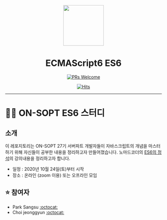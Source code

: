<div align="center">

  <img height="130" width="130" src="https://img.icons8.com/color/344/javascript.png">

  <h1>ECMAScript6 ES6</h1>
</div>

<div align=center>

[![PRs Welcome](https://img.shields.io/badge/PRs-welcome-brightgreen.svg?style=flat-square)](http://makeapullrequest.com)

[![Hits](https://hits.seeyoufarm.com/api/count/incr/badge.svg?url=https%3A%2F%2Fgithub.com%2FSOPT-Learning-JS%2FES6&count_bg=%2379C83D&title_bg=%23555555&icon=&icon_color=%23E7E7E7&title=hits&edge_flat=false)](https://hits.seeyoufarm.com)
  

</div>


---

# 👨‍💻 ON-SOPT ES6 스터디

   
## 소개

이 레포지토리는 ON-SOPT 27기 서버파트 개발자들이 자바스크립트의 개념을 마스터하기 위해 자신들이 공부한 내용을 정리하고자 만들어졌습니다. 노마드코더의 [ES6의 정석](https://nomadcoders.co/es6-once-and-for-all)의 강의내용을 정리하고자 합니다.

-   일정 : 2020년 10월 24일(토)부터 시작
-   장소 : 온라인 (zoom 이용) 또는 오프라인 모임


## ⭐️ 참여자

-   Park Sangsu [:octocat:](https://github.com/epitoneproject)
-   Choi jeonggyun [:octocat:](https://github.com/wjdrbs96)

